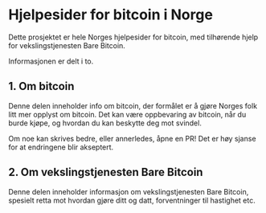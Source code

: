 # Hjelpesider for bitcoin i Norge

Dette prosjektet er hele Norges hjelpesider for bitcoin, med tilhørende hjelp for vekslingstjenesten Bare Bitcoin.

Informasjonen er delt i to. 

## 1. Om bitcoin
Denne delen inneholder info om bitcoin, der formålet er å gjøre Norges folk litt mer opplyst om bitcoin. Det kan være oppbevaring av bitcoin, når du burde kjøpe, og hvordan du kan beskytte deg mot svindel.

Om noe kan skrives bedre, eller annerledes, åpne en PR! Det er høy sjanse for at endringene blir akseptert.

## 2. Om vekslingstjenesten Bare Bitcoin
Denne delen inneholder informasjon om vekslingstjenesten Bare Bitcoin, spesielt retta mot hvordan gjøre ditt og datt, forventninger til hastighet etc.
